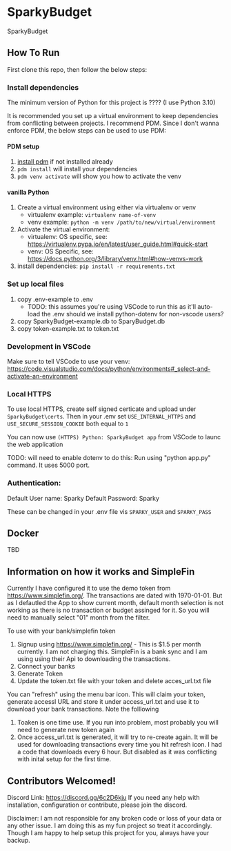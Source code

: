 # SparkyBudget
SparkyBudget

## How To Run

First clone this repo, then follow the below steps:

### Install dependencies

The minimum version of Python for this project is ???? (I use Python 3.10)

It is recommended you set up a virtual environment to keep dependencies from conflicting between projects. I recommend PDM. Since I don't wanna enforce PDM, the below steps can be used to use PDM:

#### PDM setup

1. [install pdm](https://pdm-project.org/latest/) if not installed already
2. `pdm install` will install your dependencies
3. `pdm venv activate` will show you how to activate the venv

#### vanilla Python

1. Create a virtual environment using either via virtualenv or venv
    * virtualenv example: `virtualenv name-of-venv`
    * venv example: `python -m venv /path/to/new/virtual/environment`
2. Activate the virtual environment:
    * virtualenv: OS specific, see: https://virtualenv.pypa.io/en/latest/user_guide.html#quick-start
    * venv: OS Specific, see: https://docs.python.org/3/library/venv.html#how-venvs-work
3. install dependencies: `pip install -r requirements.txt`

### Set up local files

1. copy .env-example to .env
   * TODO: this assumes you're using VSCode to run this as it'll auto-load the .env should we install python-dotenv for non-vscode users?
2. copy SparkyBudget-example.db to SparyBudget.db
3. copy token-example.txt to token.txt

### Development in VSCode

Make sure to tell VSCode to use your venv: https://code.visualstudio.com/docs/python/environments#_select-and-activate-an-environment

### Local HTTPS

To use local HTTPS, create self signed certicate and upload under `SparkyBudget\certs`. Then in your .env set `USE_INTERNAL_HTTPS` and `USE_SECURE_SESSION_COOKIE` both equal to `1`

You can now use `(HTTPS) Python: SparkyBudget app` from VSCode to launc the web application

TODO: will need to enable dotenv to do this: Run using "python app.py" command. It uses 5000 port.

### Authentication:

Default User name: Sparky
Default Password: Sparky

These can be changed in your .env file vis `SPARKY_USER` and `SPARKY_PASS`

## Docker

TBD

## Information on how it works and SimpleFin

Currently I have configured it to use the demo token from https://www.simplefin.org/. The transactions are dated with 1970-01-01. But as I defautled the App to show current month, default month selection is not working as there is no transaction or budget assinged for it. So you will need to manually select "01" 
month from the filter. 


To use with your bank/simplefin token
1. Signup using https://www.simplefin.org/    - This is $1.5 per month currently.  I am not charging this. SimpleFin is a bank sync and I am using using their Api to downloading the transactions.
2. Connect your banks
3. Generate Token
4. Update the token.txt file with your token and delete acces_url.txt file

You can "refresh" using the menu bar icon. This will claim your token, generate accessl URL and store it under access_url.txt and use it to download your bank transactions.
Note the folllowing
1. Toaken is one time use. If you run into problem, most probably you will need to generate new token again
2. Once access_url.txt is generated, it will try to re-create again. It will be used for downloading transactions every time you hit refresh icon. I had a code that downloads every 6 hour. But disabled as it was conflicting with inital setup for the first time.

## Contributors Welcomed!

Discord Link: https://discord.gg/6c2D6kju
If you need any help with installation, configuration or contribute, please join the discord.

Disclaimer: I am not responsible for any broken code or loss of your data or any other issue. I am doing this as my fun project so treat it accordingly. Though I am happy to help setup this project for you, always have your backup. 


